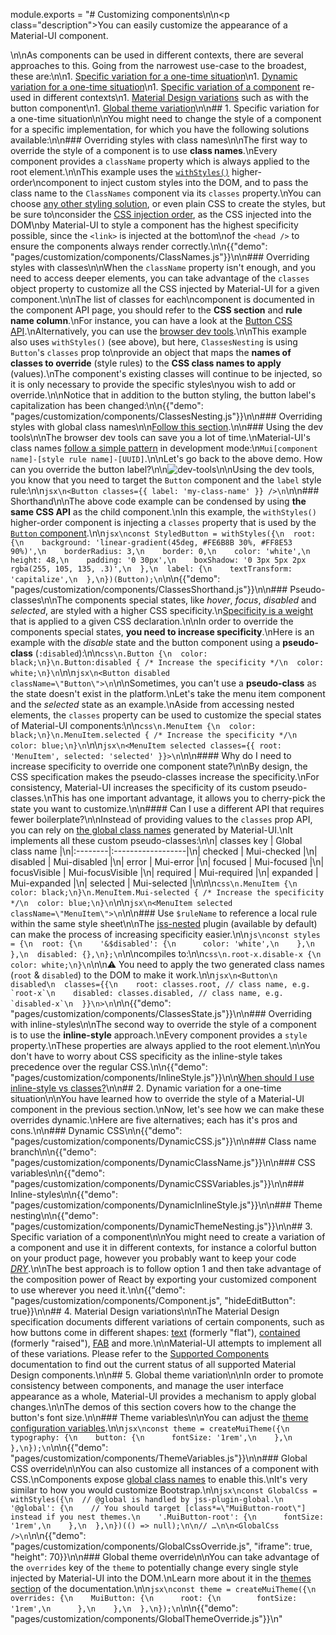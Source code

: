 module.exports = "# Customizing components\n\n<p class=\"description\">You can easily customize the appearance of a Material-UI component.</p>\n\nAs components can be used in different contexts, there are several approaches to this. Going from the narrowest use-case to the broadest, these are:\n\n1. [Specific variation for a one-time situation](#1-specific-variation-for-a-one-time-situation)\n1. [Dynamic variation for a one-time situation](#2-dynamic-variation-for-a-one-time-situation)\n1. [Specific variation of a component](#3-specific-variation-of-a-component) re-used in different contexts\n1. [Material Design variations](#4-material-design-variations) such as with the button component\n1. [Global theme variation](#5-global-theme-variation)\n\n## 1. Specific variation for a one-time situation\n\nYou might need to change the style of a component for a specific implementation, for which you have the following solutions available:\n\n### Overriding styles with class names\n\nThe first way to override the style of a component is to use **class names**.\nEvery component provides a `className` property which is always applied to the root element.\n\nThis example uses the [`withStyles()`](/styles/basics/#higher-order-component-api) higher-order\ncomponent to inject custom styles into the DOM, and to pass the class name to the `ClassNames` component via its `classes` property.\nYou can choose [any other styling solution](/guides/interoperability/), or even plain CSS to create the styles, but be sure to\nconsider the [CSS injection order](/styles/advanced/#css-injection-order), as the CSS injected into the DOM\nby Material-UI to style a component has the highest specificity possible, since the `<link>` is injected at the bottom\nof the `<head />` to ensure the components always render correctly.\n\n{{\"demo\": \"pages/customization/components/ClassNames.js\"}}\n\n### Overriding styles with classes\n\nWhen the `className` property isn't enough, and you need to access deeper elements, you can take advantage of the `classes` object property to customize all the CSS injected by Material-UI for a given component.\n\nThe list of  classes for each\ncomponent is documented in the component API page, you should refer to the **CSS section** and **rule name column**.\nFor instance, you can have a look at the [Button CSS API](/api/button/#css).\nAlternatively, you can use the [browser dev tools](#using-the-dev-tools).\n\nThis example also uses `withStyles()` (see above), but here, `ClassesNesting` is using `Button`'s `classes` prop to\nprovide an object that maps the **names of classes to override** (style rules) to the **CSS class names to apply** (values).\nThe component's existing classes will continue to be injected, so it is only necessary to provide the specific styles\nyou wish to add or override.\n\nNotice that in addition to the button styling, the button label's capitalization has been changed:\n\n{{\"demo\": \"pages/customization/components/ClassesNesting.js\"}}\n\n### Overriding styles with global class names\n\n[Follow this section](/styles/advanced/#with-material-ui-core).\n\n### Using the dev tools\n\nThe browser dev tools can save you a lot of time.\nMaterial-UI's class names [follow a simple pattern](/styles/advanced/#class-names) in development mode:\n`Mui[component name]-[style rule name]-[UUID]`.\n\nLet's go back to the above demo. How can you override the button label?\n\n![dev-tools](/static/images/customization/dev-tools.png)\n\nUsing the dev tools, you know that you need to target the `Button` component and the `label` style rule:\n\n```jsx\n<Button classes={{ label: 'my-class-name' }} />\n```\n\n### Shorthand\n\nThe above code example can be condensed by using **the same CSS API** as the child component.\nIn this example, the `withStyles()` higher-order component is injecting a `classes` property that is used by the [`Button` component](/api/button/#css).\n\n```jsx\nconst StyledButton = withStyles({\n  root: {\n    background: 'linear-gradient(45deg, #FE6B8B 30%, #FF8E53 90%)',\n    borderRadius: 3,\n    border: 0,\n    color: 'white',\n    height: 48,\n    padding: '0 30px',\n    boxShadow: '0 3px 5px 2px rgba(255, 105, 135, .3)',\n  },\n  label: {\n    textTransform: 'capitalize',\n  },\n})(Button);\n```\n\n{{\"demo\": \"pages/customization/components/ClassesShorthand.js\"}}\n\n### Pseudo-classes\n\nThe components special states, like *hover*, *focus*, *disabled* and *selected*, are styled with a higher CSS specificity.\n[Specificity is a weight](https://developer.mozilla.org/en-US/docs/Web/CSS/Specificity) that is applied to a given CSS declaration.\n\nIn order to override the components special states, **you need to increase specificity**.\nHere is an example with the *disable* state and the button component using a **pseudo-class** (`:disabled`):\n\n```css\n.Button {\n  color: black;\n}\n.Button:disabled { /* Increase the specificity */\n  color: white;\n}\n```\n\n```jsx\n<Button disabled className=\"Button\">\n```\n\nSometimes, you can't use a **pseudo-class** as the state doesn't exist in the platform.\nLet's take the menu item component and the *selected* state as an example.\nAside from accessing nested elements, the `classes` property can be used to customize the special states of Material-UI components:\n\n```css\n.MenuItem {\n  color: black;\n}\n.MenuItem.selected { /* Increase the specificity */\n  color: blue;\n}\n```\n\n```jsx\n<MenuItem selected classes={{ root: 'MenuItem', selected: 'selected' }}>\n```\n\n#### Why do I need to increase specificity to override one component state?\n\nBy design, the CSS specification makes the pseudo-classes increase the specificity.\nFor consistency, Material-UI increases the specificity of its custom pseudo-classes.\nThis has one important advantage, it allows you to cherry-pick the state you want to customize.\n\n#### Can I use a different API that requires fewer boilerplate?\n\nInstead of providing values to the `classes` prop API, you can rely on [the global class names](/styles/advanced/#with-material-ui-core) generated by Material-UI.\nIt implements all these custom pseudo-classes:\n\n| classes key | Global class name |\n|:--------|:------------------|\n| checked | Mui-checked |\n| disabled | Mui-disabled |\n| error | Mui-error |\n| focused | Mui-focused |\n| focusVisible | Mui-focusVisible |\n| required | Mui-required |\n| expanded | Mui-expanded |\n| selected | Mui-selected |\n\n\n```css\n.MenuItem {\n  color: black;\n}\n.MenuItem.Mui-selected { /* Increase the specificity */\n  color: blue;\n}\n```\n\n```jsx\n<MenuItem selected className=\"MenuItem\">\n```\n\n### Use `$ruleName` to reference a local rule within the same style sheet\n\nThe [jss-nested](https://github.com/cssinjs/jss/tree/master/packages/jss-plugin-nested) plugin (available by default) can make the process of increasing specificity easier.\n\n```js\nconst styles = {\n  root: {\n    '&$disabled': {\n      color: 'white',\n    },\n  },\n  disabled: {},\n};\n```\n\ncompiles to:\n\n```css\n.root-x.disable-x {\n  color: white;\n}\n```\n\n⚠️ You need to apply the two generated class names (`root` & `disabled`) to the DOM to make it work.\n\n```jsx\n<Button\n  disabled\n  classes={{\n    root: classes.root, // class name, e.g. `root-x`\n    disabled: classes.disabled, // class name, e.g. `disabled-x`\n  }}\n>\n```\n\n{{\"demo\": \"pages/customization/components/ClassesState.js\"}}\n\n### Overriding with inline-styles\n\nThe second way to override the style of a component is to use the **inline-style** approach.\nEvery component provides a `style` property.\nThese properties are always applied to the root element.\n\nYou don't have to worry about CSS specificity as the inline-style takes precedence over the regular CSS.\n\n{{\"demo\": \"pages/customization/components/InlineStyle.js\"}}\n\n[When should I use inline-style vs classes?](/getting-started/faq/#when-should-i-use-inline-style-vs-classes)\n\n## 2. Dynamic variation for a one-time situation\n\nYou have learned how to override the style of a Material-UI component in the previous section.\nNow, let's see how we can make these overrides dynamic.\nHere are five alternatives; each has it's pros and cons.\n\n### Dynamic CSS\n\n{{\"demo\": \"pages/customization/components/DynamicCSS.js\"}}\n\n### Class name branch\n\n{{\"demo\": \"pages/customization/components/DynamicClassName.js\"}}\n\n### CSS variables\n\n{{\"demo\": \"pages/customization/components/DynamicCSSVariables.js\"}}\n\n### Inline-styles\n\n{{\"demo\": \"pages/customization/components/DynamicInlineStyle.js\"}}\n\n### Theme nesting\n\n{{\"demo\": \"pages/customization/components/DynamicThemeNesting.js\"}}\n\n## 3. Specific variation of a component\n\nYou might need to create a variation of a component and use it in different contexts, for instance a colorful button on your product page, however you probably want to keep your code [*DRY*](https://en.wikipedia.org/wiki/Don%27t_repeat_yourself).\n\nThe best approach is to follow option 1 and then take advantage of the composition power of React by exporting your customized component to use wherever you need it.\n\n{{\"demo\": \"pages/customization/components/Component.js\", \"hideEditButton\": true}}\n\n## 4. Material Design variations\n\nThe Material Design specification documents different variations of certain components, such as how buttons come in different shapes: [text](https://material.io/design/components/buttons.html#text-button) (formerly \"flat\"), [contained](https://material.io/design/components/buttons.html#contained-button) (formerly \"raised\"), [FAB](https://material.io/design/components/buttons-floating-action-button.html) and more.\n\nMaterial-UI attempts to implement all of these variations. Please refer to the [Supported Components](/getting-started/supported-components/) documentation to find out the current status of all supported Material Design components.\n\n## 5. Global theme variation\n\nIn order to promote consistency between components, and manage the user interface appearance as a whole, Material-UI provides a mechanism to apply global changes.\n\nThe demos of this section covers how to the change the button's font size.\n\n### Theme variables\n\nYou can adjust the [theme configuration variables](/customization/theming/#theme-configuration-variables).\n\n```jsx\nconst theme = createMuiTheme({\n  typography: {\n    button: {\n      fontSize: '1rem',\n    },\n  },\n});\n```\n\n{{\"demo\": \"pages/customization/components/ThemeVariables.js\"}}\n\n### Global CSS override\n\nYou can also customize all instances of a component with CSS.\nComponents expose [global class names](/styles/advanced/#with-material-ui-core) to enable this.\nIt's very similar to how you would customize Bootstrap.\n\n```jsx\nconst GlobalCss = withStyles({\n  // @global is handled by jss-plugin-global.\n  '@global': {\n    // You should target [class*=\"MuiButton-root\"] instead if you nest themes.\n    '.MuiButton-root': {\n      fontSize: '1rem',\n    },\n  },\n})(() => null);\n\n// …\n\n<GlobalCss />\n```\n\n{{\"demo\": \"pages/customization/components/GlobalCssOverride.js\", \"iframe\": true, \"height\": 70}}\n\n### Global theme override\n\nYou can take advantage of the `overrides` key of the `theme` to potentially change every single style injected by Material-UI into the DOM.\nLearn more about it in the [themes section](/customization/globals/#css) of the documentation.\n\n```jsx\nconst theme = createMuiTheme({\n  overrides: {\n    MuiButton: {\n      root: {\n        fontSize: '1rem',\n      },\n    },\n  },\n});\n```\n\n{{\"demo\": \"pages/customization/components/GlobalThemeOverride.js\"}}\n"